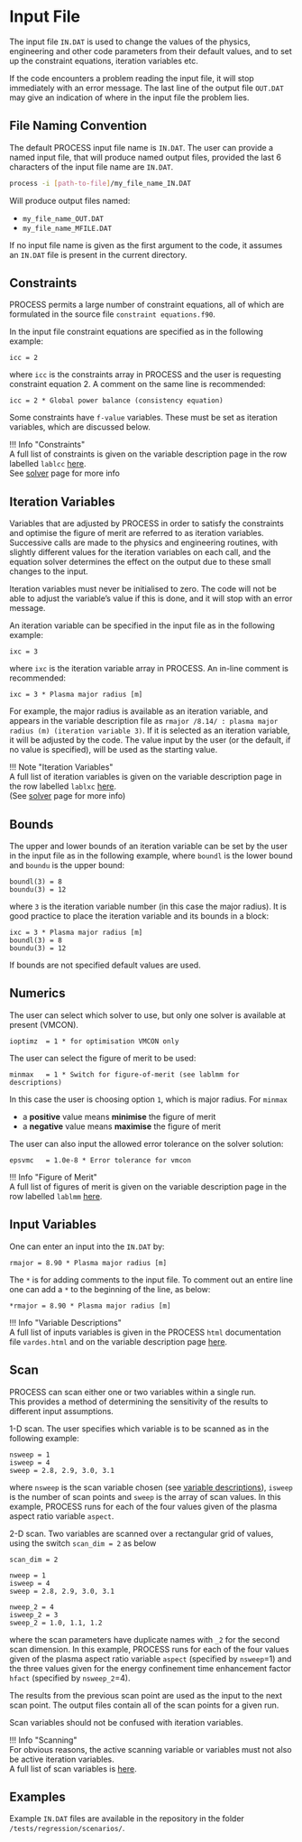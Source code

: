 # Input File

The input file `IN.DAT` is used to change the values of the physics, engineering 
and other code parameters from their default values, and to set up the constraint equations, 
iteration variables etc. 

If the code encounters a problem reading the input file, it will stop immediately 
with an error message. The last line of the output file `OUT.DAT` may give an 
indication of where in the input file the problem lies.

## File Naming Convention

The default PROCESS input file name is `IN.DAT`. The user can provide a named 
input file, that will produce named output files, provided the last 6 characters 
of the input file name are `IN.DAT`.

```bash
process -i [path-to-file]/my_file_name_IN.DAT
```

Will produce output files named:

- `my_file_name_OUT.DAT`
- `my_file_name_MFILE.DAT`

If no input file name is given as the first argument to the code, it assumes an 
`IN.DAT` file is present in the current directory.

## Constraints

PROCESS permits a large number of constraint equations, all of which are formulated 
in the source file `constraint equations.f90`. 

In the input file constraint equations are specified as in the following example:

```
icc = 2 
```

where `icc` is the constraints array in PROCESS and the user is requesting constraint 
equation 2. A comment on the same line is recommended:

```
icc = 2 * Global power balance (consistency equation)
```

Some constraints have `f-value` variables. These must be set as iteration variables, 
which are discussed below.


!!! Info "Constraints"  
    A full list of constraints is given on the variable description page in the row labelled 
    `lablcc` [here](../vardes/#numerics).  
    See [solver](../../solver/solver-guide) page for more info

## Iteration Variables

Variables that are adjusted by PROCESS in order to satisfy the constraints and 
optimise the figure of merit are referred to as iteration variables. Successive calls 
are made to the physics and engineering routines, with slightly different values for 
the iteration variables on each call, and the equation solver determines the effect on the 
output due to these small changes to the input.

Iteration variables must never be initialised to zero. The code will not be able to adjust 
the variable’s value if this is done, and it will stop with an error message.

An iteration variable can be specified in the input file as in the following example:

```
ixc = 3
```

where `ixc` is the iteration variable array in PROCESS. An in-line comment is recommended:

```
ixc = 3 * Plasma major radius [m]
```

For example, the major radius is available as an iteration variable, and appears in the variable
description file as `rmajor /8.14/ : plasma major radius (m) (iteration variable 3)`. If it
is selected as an iteration variable, it will be adjusted by the code. The value input by the user (or
the default, if no value is specified), will be used as the starting value.

!!! Note "Iteration Variables"  
    A full list of iteration variables is given on the variable description page in the row labelled 
    `lablxc` [here](../vardes/#numerics).  
    (See [solver](../../solver/solver-guide) page for more info)

## Bounds

The upper and lower bounds of an iteration variable can be set by the user in 
the input file as in the following example, 
where `boundl` is the lower bound and `boundu` is the upper bound:

```
boundl(3) = 8 
boundu(3) = 12
```

where `3` is the iteration variable number (in this case the major radius). It is good practice to
place the iteration variable and its bounds in a block:

```
ixc = 3 * Plasma major radius [m]
boundl(3) = 8
boundu(3) = 12
```
If bounds are not specified default values are used.

## Numerics

The user can select which solver to use, but only one solver is available at present (VMCON).

```
ioptimz  = 1 * for optimisation VMCON only
```

The user can select the figure of merit to be used:

```
minmax   = 1 * Switch for figure-of-merit (see lablmm for descriptions)
```

In this case the user is choosing option `1`, which is major radius. For `minmax`

* a **positive** value means **minimise** the figure of merit
* a **negative** value means **maximise** the figure of merit

The user can also input the allowed error tolerance on the solver solution:

```
epsvmc   = 1.0e-8 * Error tolerance for vmcon
```

!!! Info "Figure of Merit"  
    A full list of figures of merit is given on the variable description page in the row labelled 
    `lablmm` [here](../vardes/#numerics).  

## Input Variables

One can enter an input into the `IN.DAT` by:

```
rmajor = 8.90 * Plasma major radius [m]
```

The `*` is for adding comments to the input file. To comment out an entire line 
one can add a `*` to the beginning of the line, as below:

```
*rmajor = 8.90 * Plasma major radius [m]
```

!!! Info "Variable Descriptions"  
    A full list of inputs variables is given in the PROCESS `html` documentation 
    file `vardes.html` and on the variable description page [here](../vardes).

## Scan

PROCESS can scan either one or two variables within a single run.  
This provides a method of determining the sensitivity of the
results to different input assumptions. 

1-D scan.  The user specifies which variable is to be scanned as in the following example:

```
nsweep = 1 
isweep = 4
sweep = 2.8, 2.9, 3.0, 3.1
```

where `nsweep` is the scan variable chosen (see [variable descriptions](../vardes)),
`isweep` is the number of scan points and `sweep` is the array of scan values. In this example, 
PROCESS runs for each of the four values given of the plasma aspect ratio variable `aspect`. 

2-D scan.  Two variables are scanned over a rectangular grid of values, 
using the switch `scan_dim = 2` as below

```
scan_dim = 2

nweep = 1
isweep = 4
sweep = 2.8, 2.9, 3.0, 3.1

nweep_2 = 4
isweep_2 = 3
sweep_2 = 1.0, 1.1, 1.2
```

where the scan parameters have duplicate names with `_2` for the second scan 
dimension.  In this example, PROCESS runs for each of the four values given 
of the plasma aspect ratio variable `aspect` (specified by `nsweep`=1) and the three values given for
the energy confinement time enhancement factor `hfact` (specified by `nsweep_2`=4).

The results from the previous scan point are used as the input to the next
scan point. The output files contain all of the scan points for a given run.

Scan variables should not be confused with iteration variables.

!!! Info "Scanning"    
    For obvious reasons, the active scanning variable or variables must not also be active
    iteration variables.   
    A full list of scan variables is [here](../vardes/#scan_module).  

## Examples

Example `IN.DAT` files are available in the repository in the folder `/tests/regression/scenarios/`.
